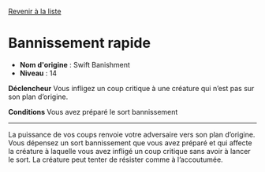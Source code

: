 [Revenir à la liste](list.md)

# Bannissement rapide

 * **Nom d'origine** : Swift Banishment
 * **Niveau** : 14


<p><strong>Déclencheur</strong> Vous infligez un coup critique à une créature qui n’est pas sur son plan d’origine.</p>
<p><strong>Conditions</strong> Vous avez préparé le sort bannissement</p>
<hr>
<p>La puissance de vos coups renvoie votre adversaire vers son plan d’origine. Vous dépensez un sort bannissement que vous avez préparé et qui affecte la créature à laquelle vous avez infligé un coup critique sans avoir à lancer le sort. La créature peut tenter de résister comme à l’accoutumée.</p>